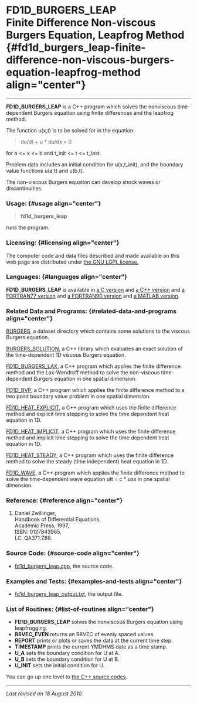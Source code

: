 FD1D\_BURGERS\_LEAP\
Finite Difference Non-viscous Burgers Equation, Leapfrog Method {#fd1d_burgers_leap-finite-difference-non-viscous-burgers-equation-leapfrog-method align="center"}
===============================================================

------------------------------------------------------------------------

**FD1D\_BURGERS\_LEAP** is a C++ program which solves the nonviscous
time-dependent Burgers equation using finite differences and the
leapfrog method.

The function u(x,t) is to be solved for in the equation:

> du/dt + u \* du/dx = 0

for a &lt;= x &lt;= b and t\_init &lt;= t &lt;= t\_last.

Problem data includes an initial condition for u(x,t\_init), and the
boundary value functions u(a,t) and u(b,t).

The non-viscous Burgers equation can develop shock waves or
discontinuities.

### Usage: {#usage align="center"}

> **fd1d\_burgers\_leap**

runs the program.

### Licensing: {#licensing align="center"}

The computer code and data files described and made available on this
web page are distributed under [the GNU LGPL
license.](../../txt/gnu_lgpl.txt)

### Languages: {#languages align="center"}

**FD1D\_BURGERS\_LEAP** is available in [a C
version](../../c_src/fd1d_burgers_leap/fd1d_burgers_leap.html) and [a
C++ version](../../cpp_src/fd1d_burgers_leap/fd1d_burgers_leap.html) and
[a FORTRAN77
version](../../f77_src/fd1d_burgers_leap/fd1d_burgers_leap.html) and [a
FORTRAN90 version](../../f_src/fd1d_burgers_leap/fd1d_burgers_leap.html)
and [a MATLAB
version](../../m_src/fd1d_burgers_leap/fd1d_burgers_leap.html).

### Related Data and Programs: {#related-data-and-programs align="center"}

[BURGERS](../../datasets/burgers/burgers.html), a dataset directory
which contains some solutions to the viscous Burgers equation.

[BURGERS\_SOLUTION](../../cpp_src/burgers_solution/burgers_solution.html),
a C++ library which evaluates an exact solution of the time-dependent 1D
viscous Burgers equation.

[FD1D\_BURGERS\_LAX](../../cpp_src/fd1d_burgers_lax/fd1d_burgers_lax.html),
a C++ program which applies the finite difference method and the
Lax-Wendroff method to solve the non-viscous time-dependent Burgers
equation in one spatial dimension.

[FD1D\_BVP](../../cpp_src/fd1d_bvp/fd1d_bvp.html), a C++ program which
applies the finite difference method to a two point boundary value
problem in one spatial dimension.

[FD1D\_HEAT\_EXPLICIT](../../cpp_src/fd1d_heat_explicit/fd1d_heat_explicit.html),
a C++ program which uses the finite difference method and explicit time
stepping to solve the time dependent heat equation in 1D.

[FD1D\_HEAT\_IMPLICIT](../../cpp_src/fd1d_heat_implicit/fd1d_heat_implicit.html),
a C++ program which uses the finite difference method and implicit time
stepping to solve the time dependent heat equation in 1D.

[FD1D\_HEAT\_STEADY](../../cpp_src/fd1d_heat_steady/fd1d_heat_steady.html),
a C++ program which uses the finite difference method to solve the
steady (time independent) heat equation in 1D.

[FD1D\_WAVE](../../cpp_src/fd1d_wave/fd1d_wave.html), a C++ program
which applies the finite difference method to solve the time-dependent
wave equation utt = c \* uxx in one spatial dimension.

### Reference: {#reference align="center"}

1.  Daniel Zwillinger,\
    Handbook of Differential Equations,\
    Academic Press, 1997,\
    ISBN: 0127843965,\
    LC: QA371.Z88.

### Source Code: {#source-code align="center"}

-   [fd1d\_burgers\_leap.cpp](fd1d_burgers_leap.cpp), the source code.

### Examples and Tests: {#examples-and-tests align="center"}

-   [fd1d\_burgers\_leap\_output.txt](fd1d_burgers_leap_output.txt), the
    output file.

### List of Routines: {#list-of-routines align="center"}

-   **FD1D\_BURGERS\_LEAP** solves the nonviscous Burgers equation using
    leapfrogging.
-   **R8VEC\_EVEN** returns an R8VEC of evenly spaced values.
-   **REPORT** prints or plots or saves the data at the current time
    step.
-   **TIMESTAMP** prints the current YMDHMS date as a time stamp.
-   **U\_A** sets the boundary condition for U at A.
-   **U\_B** sets the boundary condition for U at B.
-   **U\_INIT** sets the initial condition for U.

You can go up one level to [the C++ source codes](../cpp_src.html).

------------------------------------------------------------------------

*Last revised on 18 August 2010.*
